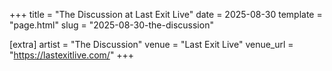 +++
title = "The Discussion at Last Exit Live"
date = 2025-08-30
template = "page.html"
slug = "2025-08-30-the-discussion"

[extra]
artist = "The Discussion"
venue = "Last Exit Live"
venue_url = "https://lastexitlive.com/"
+++
